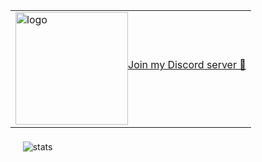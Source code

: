 <table align="left"><tr><td>
  <a target="_blank" href="https://discord.gg/MrQdmzd"><img align="middle" alt="logo" height="180" src="https://github.com/dai-shi/react-tracked/raw/main/website/static/img/react-tracked-logo-animated1.svg" />Join my Discord server 👋</a>
</td></tr></table>

&nbsp;&nbsp;&nbsp;&nbsp;
<img align="middle" alt="stats" src="https://github-readme-stats.vercel.app/api?username=dai-shi&show_icons=true" />
